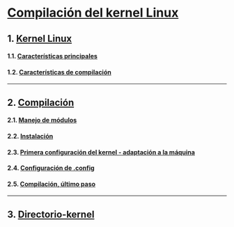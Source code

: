 # [Compilación del kernel Linux](https://github.com/PalomaR88/Compilacion_kernel_Linux/blob/master/apuntes.md)
## 1. [Kernel Linux](https://github.com/PalomaR88/Compilacion_kernel_Linux/blob/master/apuntes.md#kernel-linux)
#### 1.1. [Características principales](https://github.com/PalomaR88/Compilacion_kernel_Linux/blob/master/apuntes.md#caracter%C3%ADsticas-principales)
#### 1.2. [Características de compilación](https://github.com/PalomaR88/Compilacion_kernel_Linux/blob/master/apuntes.md#caracter%C3%ADsticas-de-compilaci%C3%B3n)
--------------------------------------------------------------------------------------
## 2. [Compilación](https://github.com/PalomaR88/Compilacion_kernel_Linux/blob/master/apuntes.md#compilaci%C3%B3n)
#### 2.1. [Manejo de módulos](https://github.com/PalomaR88/Compilacion_kernel_Linux/blob/master/apuntes.md#manejo-de-m%C3%B3dulos)
#### 2.2. [Instalación](https://github.com/PalomaR88/Compilacion_kernel_Linux/blob/master/apuntes.md#instalaci%C3%B3n)
#### 2.3. [Primera configuración del kernel - adaptación a la máquina](https://github.com/PalomaR88/Compilacion_kernel_Linux/blob/master/apuntes.md#primera-configuraci%C3%B3n-del-kernel---adaptaci%C3%B3n-a-la-m%C3%A1quina)
#### 2.4. [Configuración de .config](https://github.com/PalomaR88/Compilacion_kernel_Linux/blob/master/apuntes.md#configuraci%C3%B3n-de-config)
#### 2.5. [Compilación, último paso](https://github.com/PalomaR88/Compilacion_kernel_Linux/blob/master/apuntes.md#configuraci%C3%B3n-de-config)
--------------------------------------------------------------------------------------
## 3. [Directorio-kernel](https://github.com/PalomaR88/Compilacion_kernel_Linux/tree/master/linux-source-4.19)
